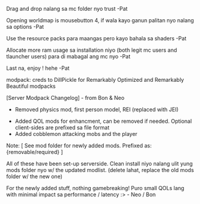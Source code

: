 Drag and drop nalang sa mc folder nyo trust
-Pat

Opening worldmap is mousebutton 4, if wala kayo ganun palitan nyo nalang sa options
-Pat

Use the resource packs para maangas pero kayo bahala sa shaders
-Pat

Allocate more ram usage sa installation niyo (both legit mc users and tlauncher users)
para di mabagal ang mc nyo
-Pat

Last na, enjoy ! hehe
-Pat

modpack: creds to DillPickle for Remarkably Optimized and Remarkably Beautiful modpacks



[Server Modpack Changelog] - from Bon & Neo
- Removed physics mod, first person model, REI (replaced with JEI)
+ Added QOL mods for enhancment, can be removed if needed. Optional client-sides are prefixed sa file format
+ Added cobblemon attacking mobs and the player

Note:
[ See mod folder for newly added mods. Prefixed as: {removable/required} ]

All of these have been set-up serverside. Clean install niyo nalang ulit yung mods folder nyo w/ the updated modlist. (delete lahat, replace the old mods folder w/ the new one)

For the newly added stuff, nothing gamebreaking! Puro small QOLs lang with minimal impact sa performance / latency :> - Neo / Bon